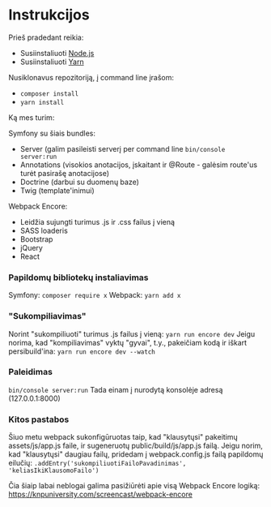 # Instrukcijos
Prieš pradedant reikia:

 - Susiinstaliuoti [Node.js](https://nodejs.org/en/download/)
 - Susiinstaliuoti [Yarn](https://yarnpkg.com/lang/en/docs/install/)

 Nusiklonavus repozitoriją, į command line įrašom:
 

 - `composer install`
 - `yarn install`

Ką mes turim:

Symfony su šiais bundles:

 - Server (galim pasileisti serverį per command line 
 `bin/console server:run`
 - Annotations (visokios anotacijos, įskaitant ir @Route - 
 galėsim route'us turėt pasirašę anotacijose)
 - Doctrine (darbui su duomenų baze)
 - Twig (template'inimui)
 
 Webpack Encore:
 
 - Leidžia sujungti turimus .js ir .css failus į vieną
 - SASS loaderis
 - Bootstrap
 - jQuery
 - React
 
 ### Papildomų bibliotekų instaliavimas
 Symfony:
 `composer require x`
 Webpack:
 `yarn add x`
### "Sukompiliavimas"
Norint "sukompiliuoti" turimus .js failus į vieną:
`yarn run encore dev`
Jeigu norima, kad "kompiliavimas" vyktų "gyvai", t.y., 
pakeičiam kodą ir iškart persibuild'ina:
`yarn run encore dev --watch`

### Paleidimas
`bin/console server:run`
Tada einam į nurodytą konsolėje adresą (127.0.0.1:8000)

### Kitos pastabos
Šiuo metu webpack sukonfigūruotas taip, kad "klausytųsi"
pakeitimų assets/js/app.js faile, ir sugeneruotų public/build/js/app.js failą. Jeigu norim, kad "klausytųsi" daugiau failų, pridedam į webpack.config.js failą papildomų eilučių:
`.addEntry('sukompiliuotiFailoPavadinimas', 'keliasIkiKlausomoFailo')`

Čia šiaip labai neblogai galima pasižiūrėti apie visą Webpack Encore logiką:
https://knpuniversity.com/screencast/webpack-encore

